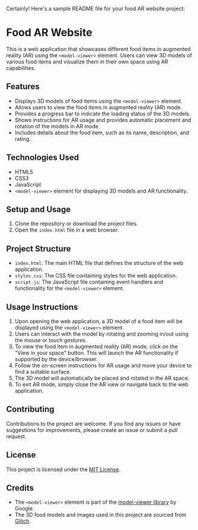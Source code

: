 Certainly! Here's a sample README file for your food AR website project:

# Food AR Website

This is a web application that showcases different food items in augmented reality (AR) using the `<model-viewer>` element. Users can view 3D models of various food items and visualize them in their own space using AR capabilities.

## Features

- Displays 3D models of food items using the `<model-viewer>` element.
- Allows users to view the food items in augmented reality (AR) mode.
- Provides a progress bar to indicate the loading status of the 3D models.
- Shows instructions for AR usage and provides automatic placement and rotation of the models in AR mode.
- Includes details about the food item, such as its name, description, and rating.

## Technologies Used

- HTML5
- CSS3
- JavaScript
- `<model-viewer>` element for displaying 3D models and AR functionality.

## Setup and Usage

1. Clone the repository or download the project files.
2. Open the `index.html` file in a web browser.

## Project Structure

- `index.html`: The main HTML file that defines the structure of the web application.
- `styles.css`: The CSS file containing styles for the web application.
- `script.js`: The JavaScript file containing event handlers and functionality for the `<model-viewer>` element.

## Usage Instructions

1. Upon opening the web application, a 3D model of a food item will be displayed using the `<model-viewer>` element.
2. Users can interact with the model by rotating and zooming in/out using the mouse or touch gestures.
3. To view the food item in augmented reality (AR) mode, click on the "View in your space" button. This will launch the AR functionality if supported by the device/browser.
4. Follow the on-screen instructions for AR usage and move your device to find a suitable surface.
5. The 3D model will automatically be placed and rotated in the AR space.
6. To exit AR mode, simply close the AR view or navigate back to the web application.

## Contributing

Contributions to the project are welcome. If you find any issues or have suggestions for improvements, please create an issue or submit a pull request.

## License

This project is licensed under the [MIT License](LICENSE).

## Credits

- The `<model-viewer>` element is part of the [model-viewer library](https://github.com/google/model-viewer) by Google.
- The 3D food models and images used in this project are sourced from [Glitch](https://glitch.com/).

